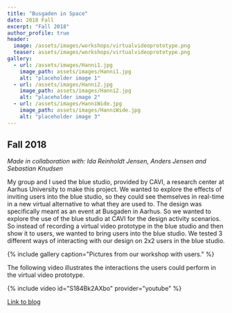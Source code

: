 ```yaml
---
title: "Busgaden in Space"
dato: 2018 Fall
excerpt: "Fall 2018"
author_profile: true
header:
  image: /assets/images/workshops/virtualvideoprototype.png
  teaser: assets/images/workshops/virtualvideoprototype.png
gallery:
  - url: /assets/images/Hanni1.jpg
    image_path: assets/images/Hanni1.jpg
    alt: "placeholder image 1"
  - url: /assets/images/Hanni2.jpg
    image_path: assets/images/Hanni2.jpg
    alt: "placeholder image 2"
  - url: /assets/images/HanniWide.jpg
    image_path: assets/images/HanniWide.jpg
    alt: "placeholder image 3"
---
```

## Fall 2018

*Made in collaboration with:  Ida Reinholdt Jensen, Anders Jensen and Sebastian Knudsen*

My group and I used the blue studio, provided by CAVI, a research center at Aarhus University to make this project. We wanted to explore the effects of inviting users into the blue studio, so they could see themselves in real-time in a new virtual alternative to what they are used to. The design was specifically meant as an event at Busgaden in Aarhus. So we wanted to explore the use of the blue studio at CAVI for the design activity scenarios. So instead of recording a virtual video prototype in the blue studio and then show it to users, we wanted to bring users into the blue studio. We tested 3 different ways of interacting with our design on 2x2 users in the blue studio.

{% include gallery caption="Pictures from our workshop with users." %}

The following video illustrates the interactions the users could perform in the virtual video prototype.

{% include video id="S184Bk2AXbo" provider="youtube" %}

[Link to blog](http://ixd404.tilda.ws/)
